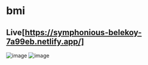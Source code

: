 # bmi

## Live[https://symphonious-belekoy-7a99eb.netlify.app/]

![image](https://github.com/erencort/bmi/assets/20832592/8cfebca8-4430-42b8-b738-748692d0fe16)
![image](https://github.com/erencort/bmi/assets/20832592/a618d83c-629f-4392-b5e5-2a6b39b1e5e9)
